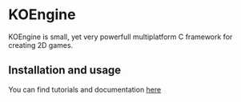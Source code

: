 # KOEngine
KOEngine is small, yet very powerfull multiplatform C framework for creating 2D games.

## Installation and usage
You can find tutorials and documentation [here](https://jszczerbinsky.github.io/KOEngine/index.html)
